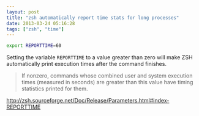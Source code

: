 ```yaml
---
layout: post
title: "zsh automatically report time stats for long processes"
date: 2013-03-24 05:16:28
tags: ["zsh", "time"]
---
```


```sh
export REPORTTIME=60
```

Setting the variable `REPORTTIME` to a value greater
than zero will make ZSH automatically print execution times after the command
finishes.

> If nonzero, commands whose combined user and system execution times (measured
> in seconds) are greater than this value have timing statistics printed for
> them.

http://zsh.sourceforge.net/Doc/Release/Parameters.html#index-REPORTTIME
